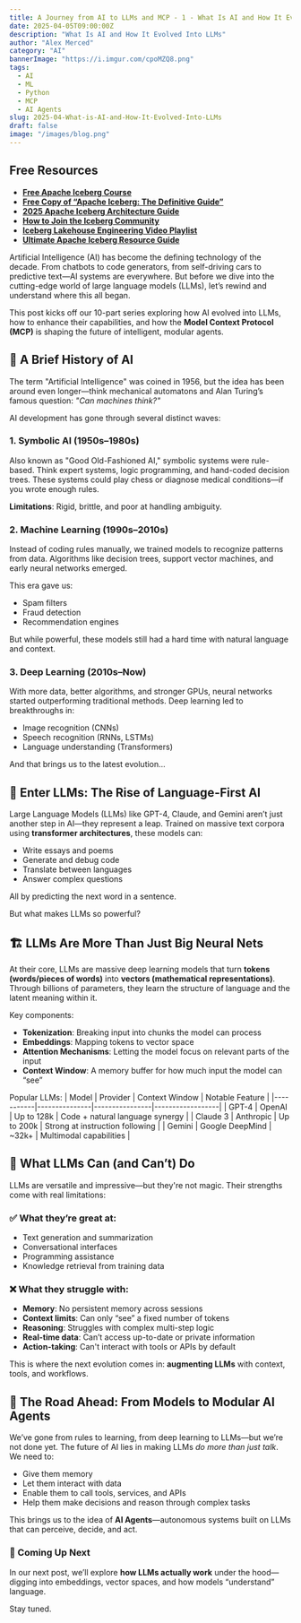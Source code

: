 ```yaml
---
title: A Journey from AI to LLMs and MCP - 1 - What Is AI and How It Evolved Into LLMs
date: 2025-04-05T09:00:00Z
description: "What Is AI and How It Evolved Into LLMs"
author: "Alex Merced"
category: "AI"
bannerImage: "https://i.imgur.com/cpoMZQ8.png"
tags:
  - AI
  - ML
  - Python
  - MCP
  - AI Agents
slug: 2025-04-What-is-AI-and-How-It-Evolved-Into-LLMs
draft: false
image: "/images/blog.png"
---
```


## Free Resources  
- **[Free Apache Iceberg Course](https://hello.dremio.com/webcast-an-apache-iceberg-lakehouse-crash-course-reg.html?utm_source=ev_external_blog&utm_medium=influencer&utm_campaign=AItoLLMS&utm_content=alexmerced&utm_term=external_blog)**  
- **[Free Copy of “Apache Iceberg: The Definitive Guide”](https://hello.dremio.com/wp-apache-iceberg-the-definitive-guide-reg.html?utm_source=ev_external_blog&utm_medium=influencer&utm_campaign=AItoLLMS&utm_content=alexmerced&utm_term=external_blog)**  
- **[2025 Apache Iceberg Architecture Guide](https://medium.com/data-engineering-with-dremio/2025-guide-to-architecting-an-iceberg-lakehouse-9b19ed42c9de)**  
- **[How to Join the Iceberg Community](https://medium.alexmerced.blog/guide-to-finding-apache-iceberg-events-near-you-and-being-part-of-the-greater-iceberg-community-0c38ae785ddb)**  
- **[Iceberg Lakehouse Engineering Video Playlist](https://youtube.com/playlist?list=PLsLAVBjQJO0p0Yq1fLkoHvt2lEJj5pcYe&si=WTSnqjXZv6Glkc3y)**  
- **[Ultimate Apache Iceberg Resource Guide](https://medium.com/data-engineering-with-dremio/ultimate-directory-of-apache-iceberg-resources-e3e02efac62e)** 

Artificial Intelligence (AI) has become the defining technology of the decade. From chatbots to code generators, from self-driving cars to predictive text—AI systems are everywhere. But before we dive into the cutting-edge world of large language models (LLMs), let’s rewind and understand where this all began.

This post kicks off our 10-part series exploring how AI evolved into LLMs, how to enhance their capabilities, and how the **Model Context Protocol (MCP)** is shaping the future of intelligent, modular agents.

## 🧠 A Brief History of AI

The term "Artificial Intelligence" was coined in 1956, but the idea has been around even longer—think mechanical automatons and Alan Turing’s famous question: *"Can machines think?"*

AI development has gone through several distinct waves:

### 1. **Symbolic AI (1950s–1980s)**
Also known as "Good Old-Fashioned AI," symbolic systems were rule-based. Think expert systems, logic programming, and hand-coded decision trees. These systems could play chess or diagnose medical conditions—if you wrote enough rules.

**Limitations**: Rigid, brittle, and poor at handling ambiguity.

### 2. **Machine Learning (1990s–2010s)**
Instead of coding rules manually, we trained models to recognize patterns from data. Algorithms like decision trees, support vector machines, and early neural networks emerged.

This era gave us:
- Spam filters
- Fraud detection
- Recommendation engines

But while powerful, these models still had a hard time with natural language and context.

### 3. **Deep Learning (2010s–Now)**
With more data, better algorithms, and stronger GPUs, neural networks started outperforming traditional methods. Deep learning led to breakthroughs in:
- Image recognition (CNNs)
- Speech recognition (RNNs, LSTMs)
- Language understanding (Transformers)

And that brings us to the latest evolution...

## 🧬 Enter LLMs: The Rise of Language-First AI

Large Language Models (LLMs) like GPT-4, Claude, and Gemini aren’t just another step in AI—they represent a leap. Trained on massive text corpora using **transformer architectures**, these models can:
- Write essays and poems
- Generate and debug code
- Translate between languages
- Answer complex questions

All by predicting the next word in a sentence.

But what makes LLMs so powerful?

## 🏗️ LLMs Are More Than Just Big Neural Nets

At their core, LLMs are massive deep learning models that turn **tokens (words/pieces of words)** into **vectors (mathematical representations)**. Through billions of parameters, they learn the structure of language and the latent meaning within it.

Key components:
- **Tokenization**: Breaking input into chunks the model can process
- **Embeddings**: Mapping tokens to vector space
- **Attention Mechanisms**: Letting the model focus on relevant parts of the input
- **Context Window**: A memory buffer for how much input the model can “see”

Popular LLMs:
| Model     | Provider      | Context Window | Notable Feature |
|-----------|---------------|----------------|------------------|
| GPT-4     | OpenAI        | Up to 128k     | Code + natural language synergy |
| Claude 3  | Anthropic     | Up to 200k     | Strong at instruction following |
| Gemini    | Google DeepMind | ~32k+       | Multimodal capabilities |

## 🧩 What LLMs Can (and Can’t) Do

LLMs are versatile and impressive—but they're not magic. Their strengths come with real limitations:

### ✅ What they’re great at:
- Text generation and summarization
- Conversational interfaces
- Programming assistance
- Knowledge retrieval from training data

### ❌ What they struggle with:
- **Memory**: No persistent memory across sessions
- **Context limits**: Can only “see” a fixed number of tokens
- **Reasoning**: Struggles with complex multi-step logic
- **Real-time data**: Can’t access up-to-date or private information
- **Action-taking**: Can't interact with tools or APIs by default

This is where the next evolution comes in: **augmenting LLMs** with context, tools, and workflows.

## 🔮 The Road Ahead: From Models to Modular AI Agents

We’ve gone from rules to learning, from deep learning to LLMs—but we’re not done yet. The future of AI lies in making LLMs *do more than just talk*. We need to:

- Give them memory
- Let them interact with data
- Enable them to call tools, services, and APIs
- Help them make decisions and reason through complex tasks

This brings us to the idea of **AI Agents**—autonomous systems built on LLMs that can perceive, decide, and act.

### 🧭 Coming Up Next

In our next post, we’ll explore **how LLMs actually work** under the hood—digging into embeddings, vector spaces, and how models “understand” language.

Stay tuned.

